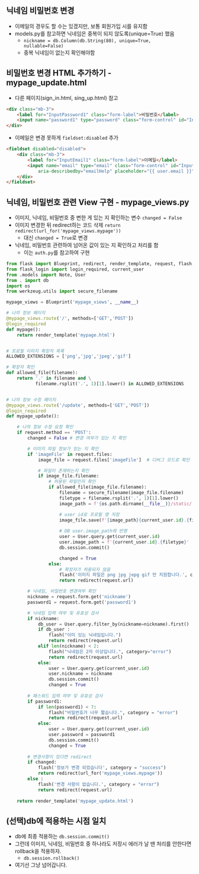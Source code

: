 ## 닉네임 비밀번호 변경
- 이메일의 경우도 할 수는 있겠지만, 보통 회원가입 시를 유지함
- models.py를 참고하면 닉네임은 중복이 되지 않도록(unique=True) 했음
    - `nickname = db.Column(db.String(80), unique=True, nullable=False)`
    - 중복 닉네임이 없는지 확인해야함

## 비밀번호 변경 HTML 추가하기 - mypage_update.html
- 다른 페이지(sign_in.html, sing_up.html) 참고
```html
<div class="mb-3">
    <label for="InputPassword1" class="form-label">비밀번호</label>
    <input name="password1" type="password" class="form-control" id="InputPassword1"">
</div>
```

- 이메일은 변경 못하게 `fieldset:disabled` 추가
```html
<fieldset disabled="disabled">
    <div class="mb-3">
        <label for="InputEmail1" class="form-label">이메일</label>
        <input name="email" type="email" class="form-control" id="InputEmail1"
            aria-describedby="emailHelp" placeholder="{{ user.email }}">
    </div>
</fieldset>
```

## 닉네임, 비밀번호 관련 View 구현 - mypage_views.py
- 이미지, 닉네임, 비밀번호 중 변한 게 있는 지 확인하는 변수 `changed = False`
- 이미지 변경한 뒤 redirect하는 코드 삭제 `return redirect(url_for('mypage_views.mypage'))`
    - 대신 `changed = True`로 변경
- 닉네임, 비밀번호 관련하여 넘어온 값이 있는 지 확인하고 처리를 함
    - 이는 `auth.py`를 참고하여 구현

```python
from flask import Blueprint, redirect, render_template, request, flash, url_for, jsonify
from flask_login import login_required, current_user
from .models import Note, User
from . import db
import os
from werkzeug.utils import secure_filename

mypage_views = Blueprint('mypage_views', __name__)

# 나의 정보 페이지
@mypage_views.route('/', methods=['GET','POST'])
@login_required
def mypage():
    return render_template('mypage.html')


# 프로필 이미지 확장자 목록
ALLOWED_EXTENSIONS = ['png','jpg','jpeg','gif']

# 확장자 확인
def allowed_file(filename):
    return '.' in filename and \
           filename.rsplit('.', 1)[1].lower() in ALLOWED_EXTENSIONS


# 나의 정보 수정 페이지
@mypage_views.route('/update', methods=['GET','POST'])
@login_required
def mypage_update():

    # 나의 정보 수정 요청 확인
    if request.method == 'POST':
        changed = False # 변경 여부가 있는 지 확인

        # 이미지 파일 정보가 있는 지 확인
        if 'imageFile' in request.files:
            image_file = request.files['imageFile']  # 디버그 모드로 확인

            # 파일이 존재하는지 확인
            if image_file.filename:
                # 허용된 파일인지 확인
                if allowed_file(image_file.filename):
                    filename = secure_filename(image_file.filename)
                    filetype = filename.rsplit('.', 1)[1].lower()
                    image_path = f'{os.path.dirname(__file__)}/static/'  # ../website/static/

                    # user id로 프로필 명 저장
                    image_file.save(f'{image_path}{current_user.id}.{filetype}')
                    
                    # DB user.image_path에 반영
                    user = User.query.get(current_user.id)
                    user.image_path = f'{current_user.id}.{filetype}'
                    db.session.commit()

                    changed = True
                else:
                    # 확장자가 허용되지 않음
                    flash('이미지 파일은 png jpg jepg gif 만 지원합니다.', category = "error")
                    return redirect(request.url)

        # 닉네임, 비밀번호 변경여부 확인
        nickname = request.form.get('nickname')
        password1 = request.form.get('password1')

        # 닉네임 입력 여부 및 유효성 검사
        if nickname:
            db_user = User.query.filter_by(nickname=nickname).first()
            if db_user :
                flash("이미 있는 닉네임입니다.")
                return redirect(request.url)
            elif len(nickname) < 2:
                flash("닉네임은 2자 이상입니다.", category="error")
                return redirect(request.url)
            else:
                user = User.query.get(current_user.id)
                user.nickname = nickname
                db.session.commit()
                changed = True
        
        # 패스워드 입력 여부 및 유효성 검사
        if password1:
            if len(password1) < 7:
                flash("비밀번호가 너무 짧습니다.", category = "error")
                return redirect(request.url)
            else:
                user = User.query.get(current_user.id)
                user.password = password1
                db.session.commit()
                changed = True
        
        # 변경사항이 있다면 redirect
        if changed:
            flash('정보가 변경 되었습니다', category = "success")
            return redirect(url_for('mypage_views.mypage'))
        else :
            flash('변경 사항이 없습니다.', category = "error")
            return redirect(request.url)
        
    return render_template('mypage_update.html')
```

## (선택)db에 적용하는 시점 일치
- db에 최종 적용하는 `db.session.commit()`
- 그런데 이미지, 닉네임, 비밀번호 중 하나라도 저장시 에러가 날 땐 처리를 안한다면 rollback을 적용하자.
    - `db.session.rollback()`
- 여기선 그냥 넘어갑니다.
